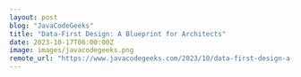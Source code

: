 ```yaml
---
layout: post
blog: "JavaCodeGeeks"
title: "Data-First Design: A Blueprint for Architects"
date: 2023-10-17T06:00:00Z
image: images/javacodegeeks.png
remote_url: "https://www.javacodegeeks.com/2023/10/data-first-design-a-blueprint-for-architects.html"
---
```

